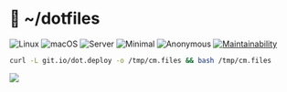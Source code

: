 # :robot: ~/dotfiles

![Linux](https://github.com/cristianmiranda/dotfiles/workflows/Linux/badge.svg)
![macOS](https://github.com/cristianmiranda/dotfiles/workflows/macOS/badge.svg)
![Server](https://github.com/cristianmiranda/dotfiles/workflows/Server/badge.svg)
![Minimal](https://github.com/cristianmiranda/dotfiles/workflows/Minimal/badge.svg)
![Anonymous](https://github.com/cristianmiranda/dotfiles/workflows/Anonymous/badge.svg)
[![Maintainability](https://api.codeclimate.com/v1/badges/d26f962b6f312f347e73/maintainability)](https://codeclimate.com/github/cristianmiranda/dotfiles/maintainability)

```bash
curl -L git.io/dot.deploy -o /tmp/cm.files && bash /tmp/cm.files
```

![](https://imgur.com/8GXVIqF.png)
